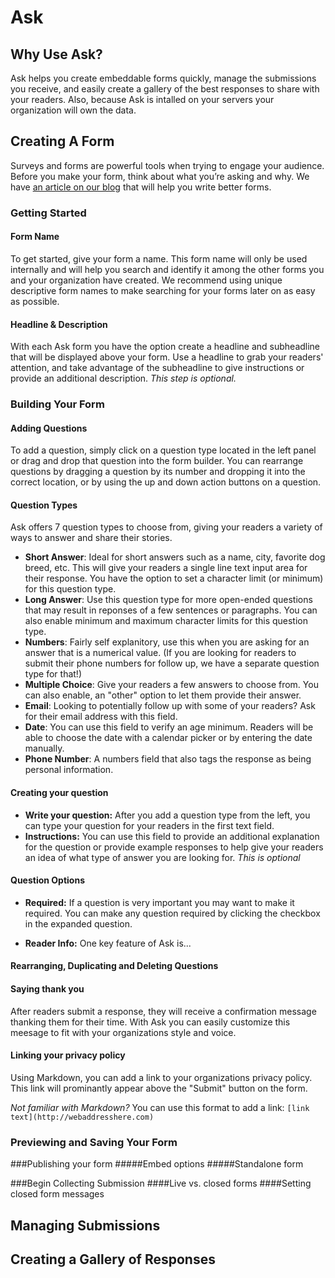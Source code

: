 # Ask


## Why Use Ask?
Ask helps you create embeddable forms quickly, manage the submissions you receive, and easily create a gallery of the best responses to share with your readers. Also, because Ask is intalled on your servers your organization will own the data.

## Creating A Form

Surveys and forms are powerful tools when trying to engage your audience. Before you make your form, think about what you’re asking and why. We have [an article on our blog](https://blog.coralproject.net/forms-audience-engagement/) that will help you write better forms. 

### Getting Started

#### Form Name

To get started, give your form a name. This form name will only be used internally and will help you search and identify it among the other forms you and your organization have created. We recommend using unique descriptive form names to make searching for your forms later on as easy as possible.

#### Headline & Description

With each Ask form you have the option create a headline and subheadline that will be displayed above your form. Use a headline to grab your readers' attention, and take advantage of the subheadline to give instructions or provide an additional description. *This step is optional.*

### Building Your Form

#### Adding Questions

To add a question, simply click on a question type located in the left panel or drag and drop that question into the form builder. You can rearrange questions by dragging a question by its number and dropping it into the correct location, or by using the up and down action buttons on a question.

#### Question Types

Ask offers 7 question types to choose from, giving your readers a variety of ways to answer and share their stories.
- **Short Answer**: Ideal for short answers such as a name, city, favorite dog breed, etc. This will give your readers a single line text input area for their response. You have the option to set a character limit (or minimum) for this question type.
- **Long Answer**: Use this question type for more open-ended questions that may result in reponses of a few sentences or paragraphs. You can also enable minimum and maximum character limits for this question type.
- **Numbers**: Fairly self explanitory, use this when you are asking for an answer that is a numerical value. (If you are looking for readers to submit their phone numbers for follow up, we have a separate question type for that!)
- **Multiple Choice**: Give your readers a few answers to choose from. You can also enable, an "other" option to let them provide their answer.
- **Email**: Looking to potentially follow up with some of your readers? Ask for their email address with this field. 
- **Date**: You can use this field to verify an age minimum. Readers will be able to choose the date with a calendar picker or by entering the date manually. 
- **Phone Number**: A numbers field that also tags the response as being personal information.

#### Creating your question
- **Write your question:** After you add a question type from the left, you can type your question for your readers in the first text field. 
- **Instructions:** You can use this field to provide an additional explanation for the question or provide example responses to help give your readers an idea of what type of answer you are looking for. *This is optional*

#### Question Options
- **Required:** If a question is very important you may want to make it required. You can make any question required by clicking the checkbox in the expanded question.

- **Reader Info:** One key feature of Ask is...

#### Rearranging, Duplicating and Deleting Questions

#### Saying thank you

After readers submit a response, they will receive a confirmation message thanking them for their time. With Ask you can easily customize this meesage to fit with your organizations style and voice.

#### Linking your privacy policy
Using Markdown, you can add a link to your organizations privacy policy. This link will prominantly appear above the "Submit" button on the form. 

*Not familiar with Markdown?* You can use this format to add a link: 
`[link text](http://webaddresshere.com)`

### Previewing and Saving Your Form

###Publishing your form
#####Embed options
#####Standalone form

###Begin Collecting Submission
####Live vs. closed forms
####Setting closed form messages

## Managing Submissions

## Creating a Gallery of Responses

